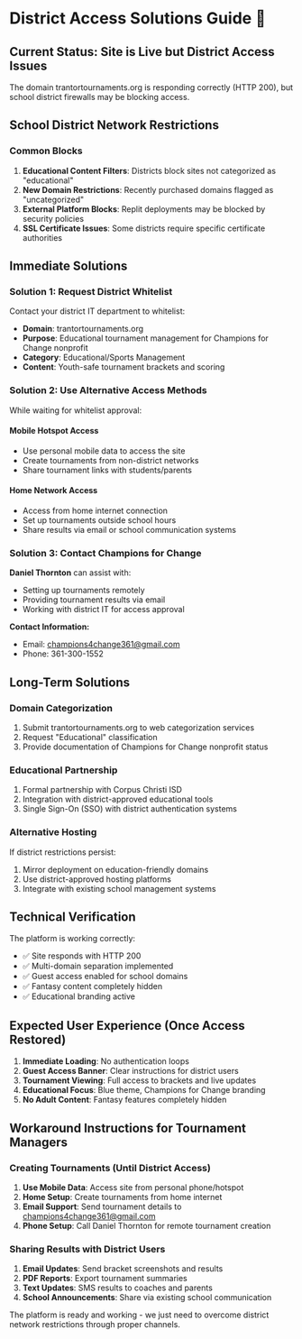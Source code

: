 # District Access Solutions Guide 🏫

## Current Status: Site is Live but District Access Issues

The domain trantortournaments.org is responding correctly (HTTP 200), but school district firewalls may be blocking access.

## School District Network Restrictions

### Common Blocks
1. **Educational Content Filters**: Districts block sites not categorized as "educational"
2. **New Domain Restrictions**: Recently purchased domains flagged as "uncategorized"
3. **External Platform Blocks**: Replit deployments may be blocked by security policies
4. **SSL Certificate Issues**: Some districts require specific certificate authorities

## Immediate Solutions

### Solution 1: Request District Whitelist
Contact your district IT department to whitelist:
- **Domain**: trantortournaments.org
- **Purpose**: Educational tournament management for Champions for Change nonprofit
- **Category**: Educational/Sports Management
- **Content**: Youth-safe tournament brackets and scoring

### Solution 2: Use Alternative Access Methods
While waiting for whitelist approval:

#### Mobile Hotspot Access
- Use personal mobile data to access the site
- Create tournaments from non-district networks
- Share tournament links with students/parents

#### Home Network Access
- Access from home internet connection
- Set up tournaments outside school hours
- Share results via email or school communication systems

### Solution 3: Contact Champions for Change
**Daniel Thornton** can assist with:
- Setting up tournaments remotely
- Providing tournament results via email
- Working with district IT for access approval

**Contact Information:**
- Email: champions4change361@gmail.com
- Phone: 361-300-1552

## Long-Term Solutions

### Domain Categorization
1. Submit trantortournaments.org to web categorization services
2. Request "Educational" classification
3. Provide documentation of Champions for Change nonprofit status

### Educational Partnership
1. Formal partnership with Corpus Christi ISD
2. Integration with district-approved educational tools
3. Single Sign-On (SSO) with district authentication systems

### Alternative Hosting
If district restrictions persist:
1. Mirror deployment on education-friendly domains
2. Use district-approved hosting platforms
3. Integrate with existing school management systems

## Technical Verification

The platform is working correctly:
- ✅ Site responds with HTTP 200
- ✅ Multi-domain separation implemented
- ✅ Guest access enabled for school domains
- ✅ Fantasy content completely hidden
- ✅ Educational branding active

## Expected User Experience (Once Access Restored)

1. **Immediate Loading**: No authentication loops
2. **Guest Access Banner**: Clear instructions for district users
3. **Tournament Viewing**: Full access to brackets and live updates
4. **Educational Focus**: Blue theme, Champions for Change branding
5. **No Adult Content**: Fantasy features completely hidden

## Workaround Instructions for Tournament Managers

### Creating Tournaments (Until District Access)
1. **Use Mobile Data**: Access site from personal phone/hotspot
2. **Home Setup**: Create tournaments from home internet
3. **Email Support**: Send tournament details to champions4change361@gmail.com
4. **Phone Setup**: Call Daniel Thornton for remote tournament creation

### Sharing Results with District Users
1. **Email Updates**: Send bracket screenshots and results
2. **PDF Reports**: Export tournament summaries
3. **Text Updates**: SMS results to coaches and parents
4. **School Announcements**: Share via existing school communication

The platform is ready and working - we just need to overcome district network restrictions through proper channels.